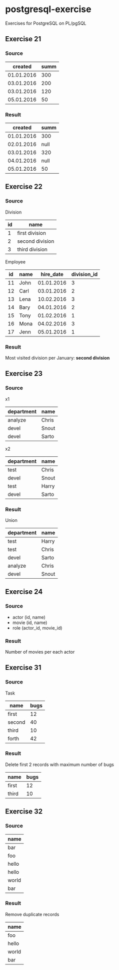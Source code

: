 # postgresql-exercise

Exercises for PostgreSQL on PL/pgSQL

## Exercise 21

### Source

created    | summ
--------   | ----
01.01.2016 | 300
03.01.2016 | 200
03.01.2016 | 120
05.01.2016 | 50


### Result

created    | summ
-------    | ----
01.01.2016 | 300
02.01.2016 | null
03.01.2016 | 320
04.01.2016 | null
05.01.2016 | 50


## Exercise 22

### Source

Division

id  | name
--- | ---
1   | first division
2   | second division
3   | third division

Employee

id  | name | hire_date  | division_id
--- | ---- | ---------  | -----------
11  | John | 01.01.2016 | 3
12  | Carl | 03.01.2016 | 2
13  | Lena | 10.02.2016 | 3
14  | Bary | 04.01.2016 | 2
15  | Tony | 01.02.2016 | 1
16  | Mona | 04.02.2016 | 3
17  | Jenn | 05.01.2016 | 1


### Result

Most visited division per January: **second division**


## Exercise 23

### Source

x1

department | name
---------- | ----
analyze    | Chris
devel      | Snout
devel      | Sarto


x2

department | name
---------- | ----
test       | Chris
devel      | Snout
test       | Harry
devel      | Sarto


### Result

Union

department | name
---------  | -------
   test    | Harry
   test    | Chris
   devel   | Sarto
   analyze | Chris
   devel   | Snout

## Exercise 24

### Source

- actor (id, name)
- movie (id, name)
- role (actor_id, movie_id)

### Result

Number of movies per each actor


## Exercise 31

### Source

Task

name   | bugs
---    | ---
first  | 12
second | 40
third  | 10
forth  | 42

### Result

Delete first 2 records with maximum number of bugs

name   | bugs
---    | ---
first  | 12
third  | 10


## Exercise 32

### Source

name  |
----- |
bar   |
foo   |
hello |
hello |
world |
bar   |

### Result

Remove duplicate records

name  |
----  |
foo   |
hello |
world |
bar   |